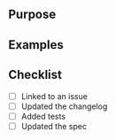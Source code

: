 ## Purpose

## Examples

## Checklist
- [ ] Linked to an issue
- [ ] Updated the changelog
- [ ] Added tests
- [ ] Updated the spec
